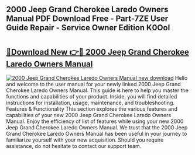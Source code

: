 ## 2000 Jeep Grand Cherokee Laredo Owners Manual PDF Download Free - Part-7ZE User Guide Repair - Service Owner Edition K0OoI

# <h2><a href="http://bc21683.oget.top/?id=2000+Jeep+Grand+Cherokee+Laredo+Owners+Manual">🔗Download New 👉🔴 2000 Jeep Grand Cherokee Laredo Owners Manual</a></h2>

[![2000 Jeep Grand Cherokee Laredo Owners Manual new download](https://i.imgur.com/5g1atiW.png)](http://bc21683.oget.top/?id=2000+Jeep+Grand+Cherokee+Laredo+Owners+Manual)
Hello and welcome to the user manual for your newly linked 2000 Jeep Grand Cherokee Laredo Owners Manual. This guide is here to help you master the functions and capabilities of your product. Inside, you will find detailed instructions for installation, usage, maintenance, and troubleshooting. Features & Functionality This section explores the various features and capabilities of your new 2000 Jeep Grand Cherokee Laredo Owners Manual. Enjoy the efficiency of list of features while using your new 2000 Jeep Grand Cherokee Laredo Owners Manual. We trust that the 2000 Jeep Grand Cherokee Laredo Owners Manual has been useful in your journey to familiarize yourself with your new acquisition. Should you require assistance, do not hesitate to contact our support team.
